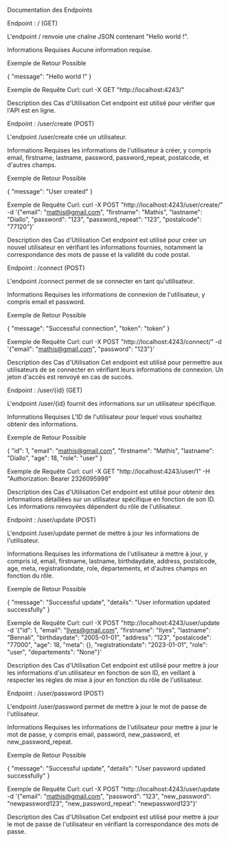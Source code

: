 Documentation des Endpoints

Endpoint : / (GET)

L'endpoint / renvoie une chaîne JSON contenant "Hello world !".


Informations Requises
Aucune information requise.

Exemple de Retour Possible

{
  "message": "Hello world !"
}



Exemple de Requête Curl:
curl -X GET "http://localhost:4243/"

Description des Cas d'Utilisation
Cet endpoint est utilisé pour vérifier que l'API est en ligne.

Endpoint : /user/create (POST)

L'endpoint /user/create crée un utilisateur.


Informations Requises
les informations de l'utilisateur à créer, y compris email, firstname, lastname, password, password_repeat, postalcode, et d'autres champs.

Exemple de Retour Possible

{
  "message": "User created"
}



Exemple de Requête Curl:
curl -X POST "http://localhost:4243/user/create/" -d '{"email": "mathis@gmail.com", "firstname": "Mathis", "lastname": "Diallo", "password": "123", "password_repeat": "123", "postalcode": "77120"}'

Description des Cas d'Utilisation
Cet endpoint est utilisé pour créer un nouvel utilisateur en vérifiant les informations fournies, notamment la correspondance des mots de passe et la validité du code postal.

Endpoint : /connect (POST)

L'endpoint /connect permet de se connecter en tant qu'utilisateur.


Informations Requises
les informations de connexion de l'utilisateur, y compris email et password.

Exemple de Retour Possible

{
  "message": "Successful connection",
  "token": "token"
}



Exemple de Requête Curl:
curl -X POST "http://localhost:4243/connect/" -d '{"email": "mathis@gmail.com", "password": "123"}'

Description des Cas d'Utilisation
Cet endpoint est utilisé pour permettre aux utilisateurs de se connecter en vérifiant leurs informations de connexion. Un jeton d'accès est renvoyé en cas de succès.

Endpoint : /user/{id} (GET)

L'endpoint /user/{id} fournit des informations sur un utilisateur spécifique.


Informations Requises
L'ID de l'utilisateur pour lequel vous souhaitez obtenir des informations.

Exemple de Retour Possible

{
  "id": 1,
  "email": "mathis@gmail.com",
  "firstname": "Mathis",
  "lastname": "Diallo",
  "age": 18,
  "role": "user"
}



Exemple de Requête Curl:
curl -X GET "http://localhost:4243/user/1" -H "Authorization: Bearer 2326095998"

Description des Cas d'Utilisation
Cet endpoint est utilisé pour obtenir des informations détaillées sur un utilisateur spécifique en fonction de son ID. Les informations renvoyées dépendent du rôle de l'utilisateur.

Endpoint : /user/update (POST)

L'endpoint /user/update permet de mettre à jour les informations de l'utilisateur.


Informations Requises
les informations de l'utilisateur à mettre à jour, y compris id, email, firstname, lastname, birthdaydate, address, postalcode, age, meta, registrationdate, role, departements, et d'autres champs en fonction du rôle.

Exemple de Retour Possible

{
  "message": "Successful update",
  "details": "User information updated successfully"
}



Exemple de Requête Curl:
curl -X POST "http://localhost:4243/user/update -d '{"id": 1, "email": "Ilyes@gmail.com", "firstname": "Ilyes", "lastname": "Bennali", "birthdaydate": "2005-01-01", "address": "123", "postalcode": "77000", "age": 18, "meta": {}, "registrationdate": "2023-01-01", "role": "user", "departements": "None"}'

Description des Cas d'Utilisation
Cet endpoint est utilisé pour mettre à jour les informations d'un utilisateur en fonction de son ID, en veillant à respecter les règles de mise à jour en fonction du rôle de l'utilisateur.

Endpoint : /user/password (POST)

L'endpoint /user/password permet de mettre à jour le mot de passe de l'utilisateur.


Informations Requises
les informations de l'utilisateur pour mettre à jour le mot de passe, y compris email, password, new_password, et new_password_repeat.

Exemple de Retour Possible

{
  "message": "Successful update",
  "details": "User password updated successfully"
}



Exemple de Requête Curl:
curl -X POST "http://localhost:4243/user/update -d '{"email": "mathis@gmail.com", "password": "123", "new_password": "newpassword123", "new_password_repeat": "newpassword123"}'

Description des Cas d'Utilisation
Cet endpoint est utilisé pour mettre à jour le mot de passe de l'utilisateur en vérifiant la correspondance des mots de passe.